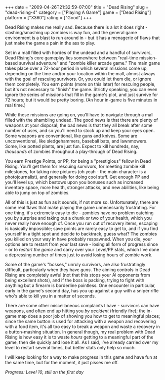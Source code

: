+++
date = "2009-04-26T21:32:59-07:00"
title = "Dead Rising"
slug = "dead-rising-4"
category = ["Playing A Game"]
game = ["Dead Rising"]
platform = ["X360"]
rating = ["Good"]
+++

Dead Rising makes me really sad.  Because there is a lot it does right - slashing/smashing up zombies is way fun, and the general game environment is a blast to run around in - but it has a menagerie of flaws that just make the game a pain in the ass to play.

Set in a mall filled with hordes of the undead and a handful of survivors, Dead Rising's core gameplay lies somewhere between "real-time mission-based survival adventure" and "zombie killer arcade game."  The main game takes place over a 72-hour period in which several missions come up, depending on the time and/or your location within the mall, almost always with the goal of rescuing survivors.  Or, you could let them die, or ignore them completely.  You earn points (more on this later) for rescuing people, but it's not necessary to "finish" the game.  Strictly speaking, you can even ignore the series of missions that fill in the game's plot, and just survive for 72 hours; but it would be pretty boring.  (An hour in-game is five minutes in real time.)

While these missions are going on, you'll have to navigate through a mall filled with the shambling undead.  The good news is that there are plenty of weapons at your disposal; the bad news is that they all break after some number of uses, and so you'll need to stock up and keep your eyes open.  Some weapons are conventional, like guns and knives.  Some are unconventional, like sledgehammers, baseball bats, and lawnmowers.  Some, like potted plants, are just fun.  Expect to kill hundreds, nay, <i>thousands</i> of zombies throughout a play-through of Dead Rising.

You earn Prestige Points, or PP, for being a "prestigious" fellow in Dead Rising.  You'll get them for rescuing survivors, for meeting zombie kill milestones, for taking nice pictures (oh yeah - the main character is a photojournalist), and generally for doing cool stuff.  Get enough PP and you'll level up, which bestows upon you bonuses such as increased inventory space, more health, stronger attacks, and new abilities, like being able to jump on top of zombies.

All of this is just as fun as it sounds, if not more so.  Unfortunately, there are some real flaws that make playing the game unnecessarily frustrating.  For one thing, it's extremely easy to die - zombies have no problem catching you by surprise and taking out a chunk or two of your health, which you never really have enough of.  Once you run out of recovery items, escaping is basically impossible; save points are rarely easy to get to, and if you find yourself in a tight spot and decide to backtrack, guess what?  The zombies you killed on your way in have probably respawned.  When you die, your options are to restart from your last save - losing all form of progress since - or to <i>restart the game</i> and carry over your Level/PP stats, which I've done a depressing number of times just to avoid losing hours of zombie work.

Some of the game's "bosses," unruly survivors, are also frustratingly difficult, particularly when they have <i>guns</i>.  The aiming controls in Dead Rising are completely awful (not that this stops your AI opponents from being excellent shots), and if the boss is packing, trying to fight with anything but a firearm is borderline pointless.  One encounter in particular, early in the game's second day, has you up against a guy with a sniper rifle who's able to kill you in a matter of seconds.

There are some other miscellaneous complaints I have - survivors can have weapons, and often end up hitting you <i>by accident</i> (friendly fire); the in-game map does a poor job of showing you how to get to meaningful places; since the same button is used for attacking with a weapon and recovering with a food item, it's all too easy to break a weapon and waste a recovery in a button-mashing situation.  In general though, my real problem with Dead Rising is how easy it is to waste <i>hours</i> getting to a meaningful part of the game, then die quickly and lose it all.  As I said, I've already carried over my level to restart several times, but better stats only help so much.

I will keep looking for a way to make progress in this game and have fun at the same time, but for the moment, it just pisses me off.

<i>Progress: Level 10, still on the first day</i>